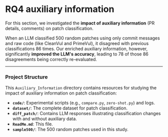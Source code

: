 # RQ4 auxiliary information

For this section, we investigated the **impact of auxiliary information** (PR details, comments) on patch classification.

When an LLM classified 500 random patches using only commit messages and raw code (like CleanVul and PrimeVul), it disagreed with previous classifications 86 times. Our enriched auxiliary information, however, significantly **improved the LLM's accuracy**, leading to 78 of those 86 disagreements being correctly re-evaluated.

---

### Project Structure

This `Auxiliary_Information` directory contains resources for studying the impact of auxiliary information on patch classification:

* **`code/`**: Experimental scripts (e.g., `compare.py`, `zero-shot.py`) and logs.
* **`dataset/`**: The complete dataset for patch classification.
* **`diff_patch/`**: Contains LLM responses illustrating classification changes with and without auxiliary data.
* **`ReadMe.md`**: This file.
* **`sample500/`**: The 500 random patches used in this study.

